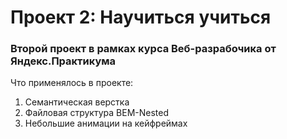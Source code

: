 # Проект 2: Научиться учиться

### Второй проект в рамках курса Веб-разрабочика от Яндекс.Практикума

Что применялось в проекте:
1. Семантическая верстка
2. Файловая структура BEM-Nested
3. Небольшие анимации на кейфреймах
